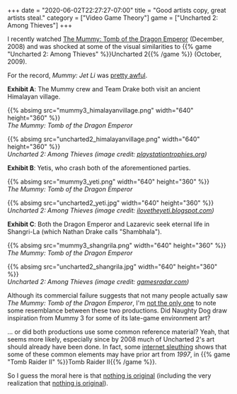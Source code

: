 +++
date = "2020-06-02T22:27:27-07:00"
title = "Good artists copy, great artists steal."
category = ["Video Game Theory"]
game = ["Uncharted 2: Among Thieves"]
+++

I recently watched <a href="https://www.imdb.com/title/tt0859163/">The Mummy: Tomb of the Dragon Emperor</a> (December, 2008) and was shocked at some of the visual similarities to {{% game "Uncharted 2: Among Thieves" %}}Uncharted 2{{% /game %}} (October, 2009).

For the record, <i>Mummy: Jet Li</i> was <a href="https://www.rottentomatoes.com/m/mummy_tomb_of_the_dragon_emperor">pretty awful</a>.

<b>Exhibit A</b>: The Mummy crew and Team Drake both visit an ancient Himalayan village.

{{% absimg src="mummy3_himalayanvillage.png" width="640" height="360" %}}  
<i>The Mummy: Tomb of the Dragon Emperor</i>

{{% absimg src="uncharted2_himalayanvillage.png" width="640" height="360" %}}  
<i>Uncharted 2: Among Thieves (image credit: <a href="https://www.playstationtrophies.org/forum/uncharted-2-among-thieves/280513-uncharted-2-among-thieves-ps3-treasure-location-guide-3.html">playstationtrophies.org</a>)</i>

<b>Exhibit B</b>: Yetis, who crash both of the aforementioned parties.

{{% absimg src="mummy3_yeti.png" width="640" height="360" %}}  
<i>The Mummy: Tomb of the Dragon Emperor</i>

{{% absimg src="uncharted2_yeti.jpg" width="640" height="360" %}}  
<i>Uncharted 2: Among Thieves (image credit: <a href="http://ilovetheyeti.blogspot.com/2011/11/yeti-arcade-uncharted-2-among-thieves.html">ilovetheyeti.blogspot.com</a>)</i>

<b>Exhibit C</b>: Both the Dragon Emperor and Lazarevic seek eternal life in Shangri-La (which Nathan Drake calls "Shambhala").

{{% absimg src="mummy3_shangrila.png" width="640" height="360" %}}  
<i>The Mummy: Tomb of the Dragon Emperor</i>

{{% absimg src="uncharted2_shangrila.jpg" width="640" height="360" %}}  
<i>Uncharted 2: Among Thieves (image credit: <a href="https://www.gamesradar.com/concept-art-appreciation-uncharted/">gamesradar.com</a>)</i>

Although its commercial failure suggests that not many people actually saw <i>The Mummy: Tomb of the Dragon Emperor</i>, I'm <a href="https://gamefaqs.gamespot.com/boards/955125-uncharted-2-among-thieves/57530897">not the only one</a> to note some resemblance between these two productions.  Did Naughty Dog draw inspiration from Mummy 3 for some of its late-game environment art?

... or did both productions use some common reference material?  Yeah, that seems more likely, especially since by 2008 much of Uncharted 2's art should already have been done.  In fact, some <a href="https://psychphan.wordpress.com/tag/uncharted-2-among-thieves/">internet sleuthing</a> shows that some of these common elements may have prior art from <i>1997</i>, in {{% game "Tomb Raider II" %}}Tomb Raider II{{% /game %}}.

So I guess the moral here is that <a href="https://www.goodreads.com/quotes/131591-nothing-is-original-steal-from-anywhere-that-resonates-with-inspiration">nothing is original</a> (including the very realization that <a href="https://www.businessinsider.com/nothing-we-do-is-original-anymore-so-find-things-worth-imitating-2012-8">nothing is original</a>).

